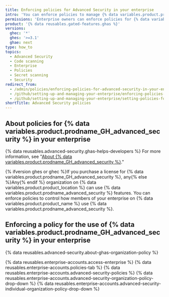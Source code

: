 ```yaml
---
title: Enforcing policies for Advanced Security in your enterprise
intro: 'You can enforce policies to manage {% data variables.product.prodname_GH_advanced_security %} features within your enterprise''s organizations, or allow policies to be set in each organization.'
permissions: 'Enterprise owners can enforce policies for {% data variables.product.prodname_GH_advanced_security %} in an enterprise.'
product: '{% data reusables.gated-features.ghas %}'
versions:
  ghec: '*'
  ghes: '>=3.1'
  ghae: next
type: how_to
topics:
  - Advanced Security
  - Code scanning
  - Enterprise
  - Policies
  - Secret scanning
  - Security
redirect_from:
  - /admin/policies/enforcing-policies-for-advanced-security-in-your-enterprise
  - /github/setting-up-and-managing-your-enterprise/enforcing-policies-for-advanced-security-in-your-enterprise-account
  - /github/setting-up-and-managing-your-enterprise/setting-policies-for-organizations-in-your-enterprise-account/enforcing-policies-for-advanced-security-in-your-enterprise-account
shortTitle: Advanced Security policies
---
```


## About policies for {% data variables.product.prodname_GH_advanced_security %} in your enterprise

{% data reusables.advanced-security.ghas-helps-developers %} For more information, see "[About {% data variables.product.prodname_GH_advanced_security %}](/get-started/learning-about-github/about-github-advanced-security)."

{% ifversion ghes or ghec %}If you purchase a license for {% data variables.product.prodname_GH_advanced_security %}, any{% else %}Any{% endif %} organization on {% data variables.product.product_location %} can use {% data variables.product.prodname_advanced_security %} features. You can enforce policies to control how members of your enterprise on {% data variables.product.product_name %} use {% data variables.product.prodname_advanced_security %}.

## Enforcing a policy for the use of {% data variables.product.prodname_GH_advanced_security %} in your enterprise

{% data reusables.advanced-security.about-ghas-organization-policy %}

{% data reusables.enterprise-accounts.access-enterprise %}
{% data reusables.enterprise-accounts.policies-tab %}
{% data reusables.enterprise-accounts.advanced-security-policies %}
{% data reusables.enterprise-accounts.advanced-security-organization-policy-drop-down %}
{% data reusables.enterprise-accounts.advanced-security-individual-organization-policy-drop-down %}
